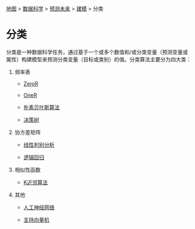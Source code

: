 [地图](data_mining_map.htm) > [数据科学](data_mining.htm) > [预测未来](predicting_the_future.htm) > [建模](modeling.htm) > 分类

# 分类

分类是一种数据科学任务，通过基于一个或多个数值和/或分类变量（预测变量或属性）构建模型来预测分类变量（目标或类别）的值。分类算法主要分为四大类：

1.  频率表

    +   [ZeroR](zeror.htm)

    +   [OneR](oner.htm)

    +   [朴素贝叶斯算法](naive_bayesian.htm)

    +   [决策树](decision_tree.htm)

1.  协方差矩阵

    +   [线性判别分析](lda.htm)

    +   [逻辑回归](logistic_regression.htm)

1.  相似性函数

    +   [K近邻算法](k_nearest_neighbors.htm)

1.  其他

    +   [人工神经网络](artificial_neural_network.htm)

    +   [支持向量机](support_vector_machine.htm)
